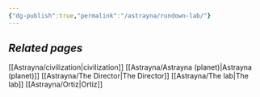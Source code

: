 ```yaml
---
{"dg-publish":true,"permalink":"/astrayna/rundown-lab/"}
---
```


## *Related pages*
[[Astrayna/civilization\|civilization]]
[[Astrayna/Astrayna (planet)\|Astrayna (planet)]]
[[Astrayna/The Director\|The Director]]
[[Astrayna/The lab\|The lab]]
[[Astrayna/Ortiz\|Ortiz]]


